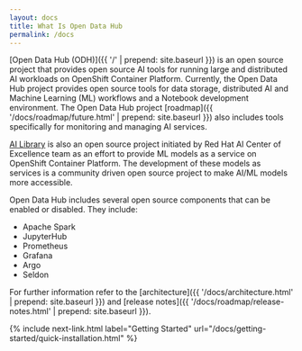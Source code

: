 ```yaml
---
layout: docs
title: What Is Open Data Hub
permalink: /docs
---
```


[Open Data Hub (ODH)]({{ '/' | prepend: site.baseurl }}) is an open source project that provides open source AI tools for running large and distributed AI workloads on OpenShift Container Platform. Currently, the Open Data Hub project provides open source tools for data storage, distributed AI and Machine Learning (ML) workflows and a Notebook development environment. The Open Data Hub project [roadmap]({{ '/docs/roadmap/future.html' | prepend: site.baseurl }}) also includes tools specifically for monitoring and managing AI services.

[AI Library](docs/ai-library/installation.html) is also an open source project initiated by Red Hat AI Center of Excellence team as an effort to provide ML models as a service on OpenShift Container Platform. The development of these models as services is a community driven open source project to make AI/ML models more accessible.

Open Data Hub includes several open source components that can be enabled or disabled.  They include:
- Apache Spark
- JupyterHub
- Prometheus
- Grafana
- Argo
- Seldon

For further information refer to the [architecture]({{ '/docs/architecture.html' | prepend: site.baseurl }}) and [release notes]({{ '/docs/roadmap/release-notes.html' | prepend: site.baseurl }}).


{% include next-link.html label="Getting Started" url="/docs/getting-started/quick-installation.html" %}
